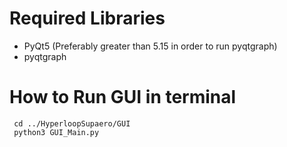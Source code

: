 # Required Libraries
 * PyQt5 (Preferably greater than 5.15 in order to run pyqtgraph)
 * pyqtgraph
 
# How to Run GUI in terminal
	 cd ../HyperloopSupaero/GUI
	 python3 GUI_Main.py 
